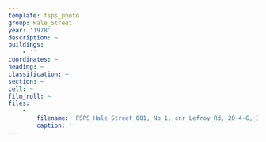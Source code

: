 ```yaml
---
template: fsps_photo
group: Hale_Street
year: '1978'
description: ~
buildings:
    - ''
coordinates: ~
heading: ~
classification: ~
section: ~
cell: ~
film_roll: ~
files:
    -
        filename: 'FSPS_Hale_Street_001,_No_1,_cnr_Lefroy_Rd,_20-4-G,_1978.png'
        caption: ''
---
```


